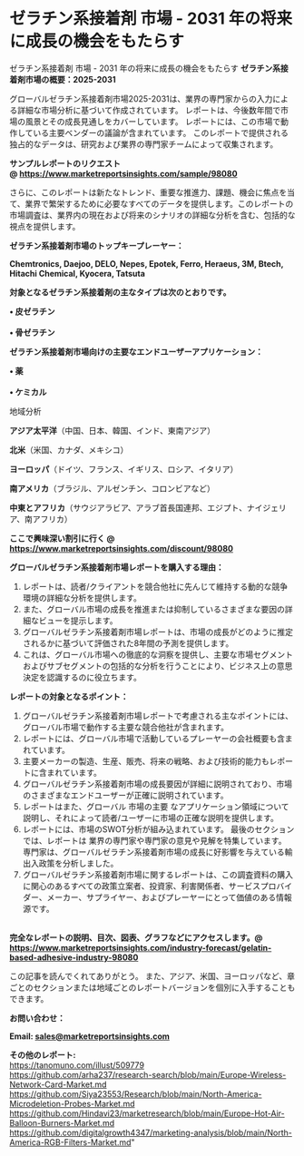 # ゼラチン系接着剤 市場 - 2031 年の将来に成長の機会をもたらす
ゼラチン系接着剤 市場 - 2031 年の将来に成長の機会をもたらす
<strong><b>ゼラチン系接着剤市場の概要：2025-2031</b></strong>

グローバルゼラチン系接着剤市場2025-2031は、業界の専門家からの入力による詳細な市場分析に基づいて作成されています。 レポートは、今後数年間で市場の風景とその成長見通しをカバーしています。 レポートには、この市場で動作している主要ベンダーの議論が含まれています。 このレポートで提供される独占的なデータは、研究および業界の専門家チームによって収集されます。

<strong>サンプルレポートのリクエスト @ <a href=https://www.marketreportsinsights.com/sample/98080>https://www.marketreportsinsights.com/sample/98080</a></strong>

さらに、このレポートは新たなトレンド、重要な推進力、課題、機会に焦点を当て、業界で繁栄するために必要なすべてのデータを提供します。このレポートの市場調査は、業界内の現在および将来のシナリオの詳細な分析を含む、包括的な視点を提供します。

<strong>ゼラチン系接着剤市場のトップキープレーヤー：</strong>

<strong>Chemtronics, Daejoo, DELO, Nepes, Epotek, Ferro, Heraeus, 3M, Btech, Hitachi Chemical, Kyocera, Tatsuta</strong>

<strong><b>対象となるゼラチン系接着剤の主なタイプは次のとおりです。</b></strong>

<strong>• 皮ゼラチン<br><br>• 骨ゼラチン</strong>

<strong><b>ゼラチン系接着剤市場向けの主要なエンドユーザーアプリケーション：</b></strong>

<strong>• 薬<br><br>• ケミカル</strong>

 地域分析

<strong><b>アジア太平洋</b></strong>（中国、日本、韓国、インド、東南アジア）

<strong><b>北米</b></strong>（米国、カナダ、メキシコ）

<strong><b>ヨーロッパ</b></strong>（ドイツ、フランス、イギリス、ロシア、イタリア）

<strong><b>南アメリカ</b></strong>（ブラジル、アルゼンチン、コロンビアなど）

<strong><b>中東とアフリカ</b></strong>（サウジアラビア、アラブ首長国連邦、エジプト、ナイジェリア、南アフリカ）

<strong>ここで興味深い割引に行く @ <a href=https://www.marketreportsinsights.com/discount/98080>https://www.marketreportsinsights.com/discount/98080</a></strong>

<strong><b>グローバルゼラチン系接着剤市場レポートを購入する理由：</b></strong>
<ol>
  <li>レポートは、読者/クライアントを競合他社に先んじて維持する動的な競争環境の詳細な分析を提供します。</li>
  <li>また、グローバル市場の成長を推進または抑制しているさまざまな要因の詳細なビューを提示します。</li>
  <li>グローバルゼラチン系接着剤市場レポートは、市場の成長がどのように推定されるかに基づいて評価された8年間の予測を提供します。</li>
  <li>これは、グローバル市場への徹底的な洞察を提供し、主要な市場セグメントおよびサブセグメントの包括的な分析を行うことにより、ビジネス上の意思決定を認識するのに役立ちます。</li>
</ol>
<strong><b>レポートの対象となるポイント：</b></strong>
<ol>
  <li>グローバルゼラチン系接着剤市場レポートで考慮される主なポイントには、グローバル市場で動作する主要な競合他社が含まれます。</li>
  <li>レポートには、グローバル市場で活動しているプレーヤーの会社概要も含まれています。</li>
  <li>主要メーカーの製造、生産、販売、将来の戦略、および技術的能力もレポートに含まれています。</li>
  <li>グローバルゼラチン系接着剤市場の成長要因が詳細に説明されており、市場のさまざまなエンドユーザーが正確に説明されています。</li>
  <li>レポートはまた、グローバル 市場の主要 なアプリケーション領域について説明し、それによって読者/ユーザーに市場の正確な説明を提供します。</li>
  <li>レポートには、市場のSWOT分析が組み込まれています。 最後のセクションでは、レポートは 業界の専門家や専門家の意見や見解を特集しています。 専門家は、グローバルゼラチン系接着剤市場の成長に好影響を与えている輸出入政策を分析しました。</li>
  <li>グローバルゼラチン系接着剤市場に関するレポートは、この調査資料の購入に関心のあるすべての政策立案者、投資家、利害関係者、サービスプロバイダー、メーカー、サプライヤー、およびプレーヤーにとって価値のある情報源です。</li>
</ol><br>
<strong>完全なレポートの説明、目次、図表、グラフなどにアクセスします。@ <a href=https://www.marketreportsinsights.com/industry-forecast/gelatin-based-adhesive-industry-98080>https://www.marketreportsinsights.com/industry-forecast/gelatin-based-adhesive-industry-98080</a></strong>

この記事を読んでくれてありがとう。 また、アジア、米国、ヨーロッパなど、章ごとのセクションまたは地域ごとのレポートバージョンを個別に入手することもできます。

<strong><b>お問い合わせ：</b></strong>

<strong>Email: </strong><a href=mailto:sales@marketreportsinsights.com><strong>sales@marketreportsinsights.com</strong></a>

<strong>その他のレポート:</strong>
<br>
<a href=https://tanomuno.com/illust/509779>https://tanomuno.com/illust/509779</a>
<br>
<a href=https://github.com/arha237/research-search/blob/main/Europe-Wireless-Network-Card-Market.md>https://github.com/arha237/research-search/blob/main/Europe-Wireless-Network-Card-Market.md</a>
<br>
<a href=https://github.com/Siya23553/Research/blob/main/North-America-Microdeletion-Probes-Market.md>https://github.com/Siya23553/Research/blob/main/North-America-Microdeletion-Probes-Market.md</a>
<br>
<a href=https://github.com/Hindavi23/marketresearch/blob/main/Europe-Hot-Air-Balloon-Burners-Market.md>https://github.com/Hindavi23/marketresearch/blob/main/Europe-Hot-Air-Balloon-Burners-Market.md</a>
<br>
<a href=https://github.com/digitalgrowth4347/marketing-analysis/blob/main/North-America-RGB-Filters-Market.md>https://github.com/digitalgrowth4347/marketing-analysis/blob/main/North-America-RGB-Filters-Market.md</a>"

